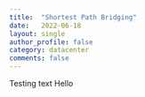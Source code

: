 ```yaml
---
title:  "Shortest Path Bridging"
date:   2022-06-18
layout: single
author_profile: false
category: datacenter
comments: false
---
```


Testing text
Hello

